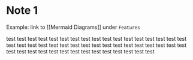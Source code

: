 # Note 1

Example: link to [[Mermaid Diagrams]] under `Features`

test test test test test test test test test test test test test test test test test test test test test test test test test test test test test test test test test test test test test test test test test test test test test test test test 